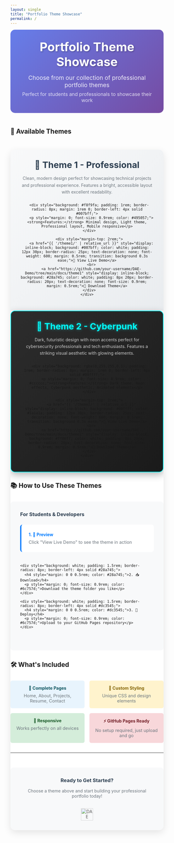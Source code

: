 ```yaml
---
layout: single
title: "Portfolio Theme Showcase"
permalink: /
---
```


<div style="text-align:center; margin-bottom:3rem; padding:2rem; background:linear-gradient(135deg, #667eea 0%, #764ba2 100%); border-radius:15px; color:white;">
  <h1 style="margin:0 0 1rem; font-size:2.5rem; text-shadow:2px 2px 4px rgba(0,0,0,0.3);">Portfolio Theme Showcase</h1>
  <p style="margin:0; font-size:1.2rem; opacity:0.9;">Choose from our collection of professional portfolio themes</p>
  <p style="margin:0.5rem 0 0; font-size:1rem; opacity:0.8;">Perfect for students and professionals to showcase their work</p>
</div>

## 🎨 Available Themes

<div style="display: grid; grid-template-columns: repeat(auto-fit, minmax(400px, 1fr)); gap: 2rem; margin: 3rem 0;">
  
  <!-- Theme 1 Card -->
  <div style="background: #ffffff; border-radius: 15px; box-shadow: 0 8px 25px rgba(0,0,0,0.1); overflow: hidden; transition: transform 0.3s ease;">
    <div style="background: linear-gradient(135deg, #f8f9fa 0%, #e9ecef 100%); padding: 2rem; text-align: center;">
      <h3 style="margin: 0 0 1rem; color: #2c3e50; font-size: 1.8rem;">🌟 Theme 1 - Professional</h3>
      <p style="margin: 0 0 1.5rem; color: #6c757d; line-height: 1.6;">Clean, modern design perfect for showcasing technical projects and professional experience. Features a bright, accessible layout with excellent readability.</p>
      
      <div style="background: #f8f9fa; padding: 1rem; border-radius: 8px; margin: 1rem 0; border-left: 4px solid #007bff;">
        <p style="margin: 0; font-size: 0.9rem; color: #495057;"><strong>Features:</strong> Minimal design, Light theme, Professional layout, Mobile responsive</p>
      </div>
      
      <div style="margin-top: 2rem;">
        <a href="{{ '/theme1/' | relative_url }}" style="display: inline-block; background: #007bff; color: white; padding: 12px 30px; border-radius: 25px; text-decoration: none; font-weight: 600; margin: 0.5rem; transition: background 0.3s ease;">🚀 View Live Demo</a>
        <br>
        <a href="https://github.com/your-username/DAE-Demo/tree/main/docs/theme1" style="display: inline-block; background: #28a745; color: white; padding: 8px 20px; border-radius: 20px; text-decoration: none; font-size: 0.9rem; margin: 0.5rem;">📁 Download Theme</a>
      </div>
    </div>
  </div>
  
  <!-- Theme 2 Card -->
  <div style="background: #1a1a1a; border-radius: 15px; box-shadow: 0 8px 25px rgba(0,0,0,0.3); overflow: hidden; transition: transform 0.3s ease; border: 2px solid #00ffff;">
    <div style="background: linear-gradient(135deg, #2d2d2d 0%, #1a1a1a 100%); padding: 2rem; text-align: center;">
      <h3 style="margin: 0 0 1rem; color: #00ffff; font-size: 1.8rem; text-shadow: 0 0 10px rgba(0,255,255,0.5);">🌙 Theme 2 - Cyberpunk</h3>
      <p style="margin: 0 0 1.5rem; color: #cccccc; line-height: 1.6;">Dark, futuristic design with neon accents perfect for cybersecurity professionals and tech enthusiasts. Features a striking visual aesthetic with glowing elements.</p>
      
      <div style="background: rgba(0,255,255,0.1); padding: 1rem; border-radius: 8px; margin: 1rem 0; border-left: 4px solid #00ffff;">
        <p style="margin: 0; font-size: 0.9rem; color: #cccccc;"><strong>Features:</strong> Dark theme, Neon effects, Cyberpunk aesthetic, Animated elements</p>
      </div>
      
      <div style="margin-top: 2rem;">
        <a href="{{ '/theme2/' | relative_url }}" style="display: inline-block; background: #00ffff; color: #1a1a1a; padding: 12px 30px; border-radius: 25px; text-decoration: none; font-weight: 600; margin: 0.5rem; transition: background 0.3s ease;">🚀 View Live Demo</a>
        <br>
        <a href="https://github.com/your-username/DAE-Demo/tree/main/docs/theme2" style="display: inline-block; background: #ff00ff; color: white; padding: 8px 20px; border-radius: 20px; text-decoration: none; font-size: 0.9rem; margin: 0.5rem;">📁 Download Theme</a>
      </div>
    </div>
  </div>
  
</div>

## 📚 How to Use These Themes

<div style="background: #f8f9fa; padding: 2rem; border-radius: 10px; margin: 2rem 0;">
  <h3 style="margin: 0 0 1rem; color: #2c3e50;">For Students & Developers</h3>
  
  <div style="display: grid; grid-template-columns: repeat(auto-fit, minmax(250px, 1fr)); gap: 1.5rem; margin: 1.5rem 0;">
    <div style="background: white; padding: 1.5rem; border-radius: 8px; border-left: 4px solid #007bff;">
      <h4 style="margin: 0 0 0.5rem; color: #007bff;">1. 👀 Preview</h4>
      <p style="margin: 0; font-size: 0.9rem; color: #6c757d;">Click "View Live Demo" to see the theme in action</p>
    </div>
    
    <div style="background: white; padding: 1.5rem; border-radius: 8px; border-left: 4px solid #28a745;">
      <h4 style="margin: 0 0 0.5rem; color: #28a745;">2. 📥 Download</h4>
      <p style="margin: 0; font-size: 0.9rem; color: #6c757d;">Download the theme folder you like</p>
    </div>
    
    <div style="background: white; padding: 1.5rem; border-radius: 8px; border-left: 4px solid #dc3545;">
      <h4 style="margin: 0 0 0.5rem; color: #dc3545;">3. 🚀 Deploy</h4>
      <p style="margin: 0; font-size: 0.9rem; color: #6c757d;">Upload to your GitHub Pages repository</p>
    </div>
  </div>
</div>

## 🛠️ What's Included

<div style="display: grid; grid-template-columns: repeat(auto-fit, minmax(200px, 1fr)); gap: 1rem; margin: 2rem 0;">
  <div style="background: #e8f4fd; padding: 1rem; border-radius: 6px; text-align: center;">
    <h4 style="margin: 0 0 0.5rem; color: #0c5460;">📄 Complete Pages</h4>
    <p style="margin: 0; font-size: 0.9rem; color: #6c757d;">Home, About, Projects, Resume, Contact</p>
  </div>
  
  <div style="background: #fff3cd; padding: 1rem; border-radius: 6px; text-align: center;">
    <h4 style="margin: 0 0 0.5rem; color: #856404;">🎨 Custom Styling</h4>
    <p style="margin: 0; font-size: 0.9rem; color: #6c757d;">Unique CSS and design elements</p>
  </div>
  
  <div style="background: #d4edda; padding: 1rem; border-radius: 6px; text-align: center;">
    <h4 style="margin: 0 0 0.5rem; color: #155724;">📱 Responsive</h4>
    <p style="margin: 0; font-size: 0.9rem; color: #6c757d;">Works perfectly on all devices</p>
  </div>
  
  <div style="background: #f8d7da; padding: 1rem; border-radius: 6px; text-align: center;">
    <h4 style="margin: 0 0 0.5rem; color: #721c24;">⚡ GitHub Pages Ready</h4>
    <p style="margin: 0; font-size: 0.9rem; color: #6c757d;">No setup required, just upload and go</p>
  </div>
</div>

---

<div style="text-align:center; margin-top:3rem; padding:2rem; background:#f8f9fa; border-radius:10px;">
  <h3 style="margin:0 0 1rem; color:#2c3e50;">Ready to Get Started?</h3>
  <p style="margin:0 0 1.5rem; color:#6c757d;">Choose a theme above and start building your professional portfolio today!</p>
  
  <div style="margin-top:2rem;">
    <img src="{{ '/assets/img/dae-logo.jpg' | relative_url }}" alt="DAE Logo" style="height:40px; opacity:0.7;">
  </div>
</div>